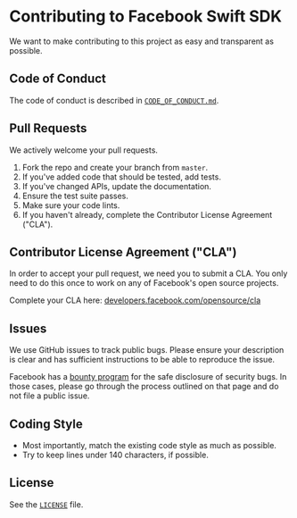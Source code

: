 # Contributing to Facebook Swift SDK

We want to make contributing to this project as easy and transparent as possible.

## Code of Conduct

The code of conduct is described in [`CODE_OF_CONDUCT.md`](CODE_OF_CONDUCT.md).

## Pull Requests

We actively welcome your pull requests.

1. Fork the repo and create your branch from `master`.
2. If you've added code that should be tested, add tests.
3. If you've changed APIs, update the documentation.
4. Ensure the test suite passes.
5. Make sure your code lints.
6. If you haven't already, complete the Contributor License Agreement ("CLA").

## Contributor License Agreement ("CLA")

In order to accept your pull request, we need you to submit a CLA. You only need
to do this once to work on any of Facebook's open source projects.

Complete your CLA here: [developers.facebook.com/opensource/cla](https://developers.facebook.com/opensource/cla)

## Issues

We use GitHub issues to track public bugs. Please ensure your description is
clear and has sufficient instructions to be able to reproduce the issue.

Facebook has a [bounty program](https://www.facebook.com/whitehat) for the safe
disclosure of security bugs. In those cases, please go through the process
outlined on that page and do not file a public issue.

## Coding Style

- Most importantly, match the existing code style as much as possible.
- Try to keep lines under 140 characters, if possible.

## License

See the [`LICENSE`](https://github.com/facebook/facebook-sdk-swift/blob/master/LICENSE) file.
